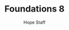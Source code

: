 ---
image: /assets/img/kl/kl_foundations_8.png
title: Foundations 8
number: 8
categories:
  - Meditations
  - Foundations
author: Hope Staff
notes: Foundations 8
embed: >-
  EMBED_GOES_HERE
transcript: >-
  SOME LINES OF TEXT START HERE
---